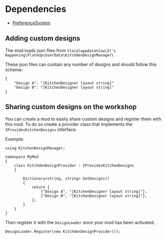 # Dependencies

- [PreferenceSystem](https://steamcommunity.com/sharedfiles/filedetails/?id=2949018507)

## Adding custom designs

The mod loads json files from `%localappdata%low\It's Happening\PlateUp\UserData\KitchdenDesignManager\`

These json files can contain any number of designs and should follow this schema:

```
{
    "Design A": "[KitchenDesigner layout string]"
    "Design B": "[KitchenDesigner layout string]"
}
```

## Sharing custom designs on the workshop

You can create a mod to easily share custom designs and register them with this mod. To do so create a provider class that implements the `IProvidesKitchenDesigns` interface.

Example:

```
using KitchenDesignManager;

namespace MyMod
{
    class KitchdenDesignProvider : IProvidesKitchenDesigns
    {

        Dictionary<string, string> GetDesigns()
        {
            return {
                {"Design A", "[KitchenDesigner layout string]"},
                {"Design B", "[KitchenDesigner layout string]"},
            };
        }
    }
}
```

Then register it with the `DesignLoader` once your mod has been activated.

```
DesignLoader.Register(new KitchdenDesignProvider());
```
